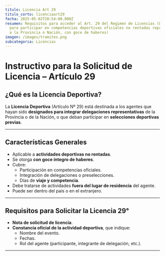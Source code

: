 ```yaml
---
titulo: Licencia Art 29
titulo_corto: licenciaart29
fecha: 2025-05-02T20:54:00.000Z
resumen: Requisitos para acceder al Art. 29 del Regimen de Licencias (Licencia
  para participar en competencias deportivas oficiales no rentadas representando
  a la Provincia o Nación, con goce de haberes)
imagen: /images/tramites.png
subcategoria: Licencias
---
```


# Instructivo para la Solicitud de Licencia – Artículo 29

## ¿Qué es la Licencia Deportiva?

La **Licencia Deportiva** (Artículo Nº 29) está destinada a los agentes que hayan sido **designados para integrar delegaciones representativas** de la Provincia o de la Nación, o que deban participar en **selecciones deportivas previas**.

---

## Características Generales

- Aplicable a **actividades deportivas no rentadas**.
- Se otorga **con goce íntegro de haberes**.
- Cubre:
  - Participación en competencias oficiales.
  - Integración de delegaciones o preselecciones.
  - Días de **viaje y competencia**.
- Debe tratarse de actividades **fuera del lugar de residencia** del agente.
- Puede ser dentro del país o en el extranjero.

---

## Requisitos para Solicitar la Licencia 29°

- **Nota de solicitud de licencia**.
- **Constancia oficial de la actividad deportiva**, que indique:
  - Nombre del evento.
  - Fechas.
  - Rol del agente (participante, integrante de delegación, etc.).

---
